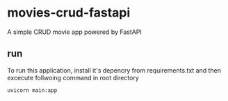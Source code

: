 # movies-crud-fastapi

A simple CRUD movie app powered by FastAPI

## run
To run this application, install it's depencry from requirements.txt and then excecute follwoing command in root directory

`uvicorn main:app`
